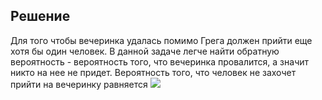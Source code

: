 ## Решение

Для того чтобы вечеринка удалась помимо Грега должен прийти еще хотя бы один человек. В данной задаче легче найти обратную вероятность - 
вероятность того, что вечеринка провалится, а значит никто на нее не придет. Вероятность того, что человек не захочет прийти на вечеринку
равняется <img src="https://render.githubusercontent.com/render/math?math=\frac{1}{1+2}">
